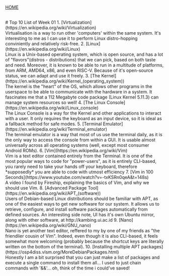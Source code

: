 [HOME](../README.md)

<br>
# Top 10 List of Week 01
1. [Virtualization](https://en.wikipedia.org/wiki/Virtualization)<br>
Virtualisation is a way to run other 'computers' within the same system. It's interesting to me as I can use it to perform Linux distro-hopping conviniently and relatively risk-free.
2. [Linux](https://en.wikipedia.org/wiki/Linux)<br>
Linux is a Unix-based operating system, which is open source, and has a lot of "flavors"(distros - distributions) that we can pick, based on both taste and need. Moreover, it is known to be able to run in a multitude of platforms, from ARM, AMD64, x86, and even RISC-V. Because of it's open-source status, we can adapt and use it freely.
3. [The Kernel](https://en.wikipedia.org/wiki/Kernel_(operating_system))<br>
The kernel is the "heart" of the OS, which allows other programs in the userspace to be able to communicate with the hardware in a system. It fascinates me that a 112 Megabyte code package (Linux Kernel 5.11.3) can manage system resources so well!
4. [The Linux Console](https://en.wikipedia.org/wiki/Linux_console)<br>
The Linux Console is a way for the Kernel and other applications to interact with a user. It only requires the keyboard as an input device, so it is ideal as a fallback method for safe modes.
5. [Terminal Emulator](https://en.wikipedia.org/wiki/Terminal_emulator)<br>
The terminal emulator is a way that most of us use the terminal daily, as it is the only way to access the console from within a GUI. It is usable almost universally across all operating systems (well, except most consumer Android ROMs).
6. [Vim](https://en.wikipedia.org/wiki/Vim)<br>
Vim is a text editor contained entirely from the Terminal. It is one of the most popular ways to code for "power-users", as it is entirely CLI-based, you rarely need to take your hands off your keyboard, therefore *supposedly* you are able to code with utmost efficiency
7. [Vim in 100 Seconds](https://www.youtube.com/watch?v=-txKSRn0qeA&t=148s)<br>
A video I found by Fireship, explaining the basics of Vim, and why we should use Vim.
8. [Advanced Package Tool](https://en.wikipedia.org/wiki/APT_(software))<br>
Users of Debian-based Linux distributions should be familiar with APT, as one of the easiest ways to get new software for our system. It allows us to retrieve, configure, and install software packages automatically from defined sources. An interesting side note, UI has it's own Ubuntu mirror, along with other software, at http://kambing.ui.ac.id
9. [Nano](https://en.wikipedia.org/wiki/GNU_nano)<br>
Nano is yet another text editor, reffered to my by one of my friends as "the friendlier cousin of Vim". Indeed, even though it is also CLI-based, it feels somewhat more welcoming (probably because the shortcut keys are literally written on the bottom of the terminal).
10. [Installing multiple APT packages](https://osp4diss.vlsm.org/MoreDebianPackages.html)<br>
Honestly I am a bit surprised that you can just make a list of packages and execute a single command to install them all... I used to just chain commands with '&&'... oh, think of the time i could've saved!
